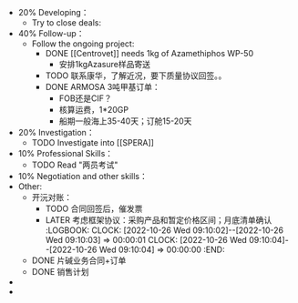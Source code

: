 - 20% Developing：
	- Try to close deals:
- 40% Follow-up：
	- Follow the ongoing project:
		- DONE [[Centrovet]] needs 1kg of Azamethiphos WP-50
			- 安排1kgAzasure样品寄送
		- TODO 联系康华，了解近况，要下质量协议回签。。
		- DONE ARMOSA 3吨甲基订单：
			- FOB还是CIF？
			- 核算运费，1*20GP
			- 船期一般海上35-40天；订舱15-20天
- 20% Investigation：
	- TODO Investigate into [[SPERA]]
- 10% Professional Skills：
	- TODO Read "两员考试"
- 10% Negotiation and other skills：
- Other:
	- 开沅对账：
		- TODO 合同回签后，催发票
		- LATER 考虑框架协议：采购产品和暂定价格区间；月底清单确认
		  :LOGBOOK:
		  CLOCK: [2022-10-26 Wed 09:10:02]--[2022-10-26 Wed 09:10:03] =>  00:00:01
		  CLOCK: [2022-10-26 Wed 09:10:04]--[2022-10-26 Wed 09:10:04] =>  00:00:00
		  :END:
	- DONE 片碱业务合同+订单
	- DONE 销售计划
-
-